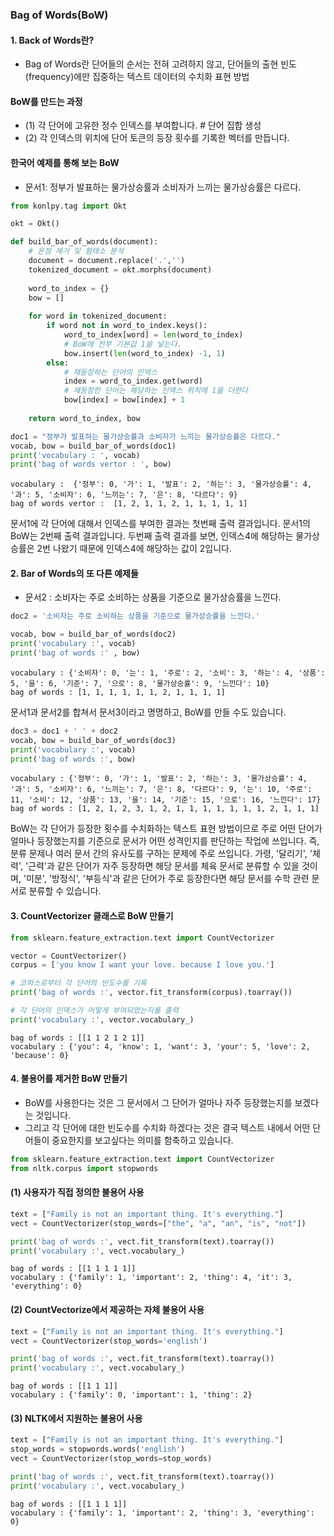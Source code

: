 ### Bag of Words(BoW)

#### 1. Back of Words란?
- Bag of Words란 단어들의 순서는 전혀 고려하지 않고, 단어들의 출현 빈도(frequency)에만 집중하는
텍스트 데이터의 수치화 표현 방법

#### BoW를 만드는 과정
- (1) 각 단어에 고유한 정수 인덱스를 부여합니다. # 단어 집합 생성
- (2) 각 인덱스의 위치에 단어 토큰의 등장 횟수를 기록한 벡터를 만듭니다.

#### 한국어 예제를  통해 보는 BoW
- 문서1: 정부가 발표하는 물가상승률과 소비자가 느끼는 물가상승률은 다르다.


```python
from konlpy.tag import Okt

okt = Okt()

def build_bar_of_words(document):
    # 온점 제거 및 형태소 분석
    document = document.replace('.','')
    tokenized_document = okt.morphs(document)
    
    word_to_index = {}
    bow = []
    
    for word in tokenized_document:
        if word not in word_to_index.keys():
            word_to_index[word] = len(word_to_index)
            # BoW에 전부 기본값 1을 넣는다.
            bow.insert(len(word_to_index) -1, 1)
        else:
            # 재등장하는 단어의 인덱스
            index = word_to_index.get(word)
            # 재등장한 단어는 해당하는 인덱스 위치에 1을 더한다
            bow[index] = bow[index] + 1
            
    return word_to_index, bow
```


```python
doc1 = "정부가 발표하는 물가상승률과 소비자가 느끼는 물가상승률은 다르다."
vocab, bow = build_bar_of_words(doc1)
print('vocabulary : ', vocab)
print('bag of words vertor : ', bow)
```

    vocabulary :  {'정부': 0, '가': 1, '발표': 2, '하는': 3, '물가상승률': 4, '과': 5, '소비자': 6, '느끼는': 7, '은': 8, '다르다': 9}
    bag of words vertor :  [1, 2, 1, 1, 2, 1, 1, 1, 1, 1]
    

문서1에 각 단어에 대해서 인덱스를 부여한 결과는 첫번째 출력 결과입니다. 문서1의 BoW는 2번째 출력 결과입니다.
두번째 출력 결과를 보면, 인덱스4에 해당하는 물가상승률은 2번 나왔기 때문에 인덱스4에 해당하는 값이 2입니다.

#### 2. Bar of Words의 또 다른 예제들
- 문서2 : 소비자는 주로 소비하는 상품을 기준으로 물가상승률을 느낀다.


```python
doc2 = '소비자는 주로 소비하는 상품을 기준으로 물가상승률을 느낀다.'

vocab, bow = build_bar_of_words(doc2)
print('vocabulary :', vocab)
print('bag of words :' , bow)
```

    vocabulary : {'소비자': 0, '는': 1, '주로': 2, '소비': 3, '하는': 4, '상품': 5, '을': 6, '기준': 7, '으로': 8, '물가상승률': 9, '느낀다': 10}
    bag of words : [1, 1, 1, 1, 1, 1, 2, 1, 1, 1, 1]
    

문서1과 문서2를 합쳐서 문서3이라고 명명하고, BoW를 만들 수도 있습니다.


```python
doc3 = doc1 + ' ' + doc2
vocab, bow = build_bar_of_words(doc3)
print('vocabulary :', vocab)
print('bag of words :', bow)
```

    vocabulary : {'정부': 0, '가': 1, '발표': 2, '하는': 3, '물가상승률': 4, '과': 5, '소비자': 6, '느끼는': 7, '은': 8, '다르다': 9, '는': 10, '주로': 11, '소비': 12, '상품': 13, '을': 14, '기준': 15, '으로': 16, '느낀다': 17}
    bag of words : [1, 2, 1, 2, 3, 1, 2, 1, 1, 1, 1, 1, 1, 1, 2, 1, 1, 1]
    

BoW는 각 단어가 등장한 횟수를 수치화하는 텍스트 표현 방법이므로 주로 어떤 단어가 얼마나 등장했는지를 기준으로
문서가 어떤 성격인지를 판단하는 작업에 쓰입니다. 즉, 분류 문제나 여러 문서 간의 유사도를 구하는 문제에 주로 쓰입니다.
가령, '달리기', '체력', '근력'과 같은 단어가 자주 등장하면 해당 문서를 체육 문서로 분류할 수 있을 것이며,
'미분', '방정식', '부등식'과 같은 단어가 주로 등장한다면 해당 문서를 수학 관련 문서로 분류할 수 있습니다.

#### 3. CountVectorizer 클래스로 BoW 만들기


```python
from sklearn.feature_extraction.text import CountVectorizer

vector = CountVectorizer()
corpus = ['you know I want your love. because I love you.']

# 코퍼스로부터 각 단어의 빈도수를 기록
print('bag of words :', vector.fit_transform(corpus).toarray())

# 각 단어의 인덱스가 어떻게 부여되었는지를 출력
print('vocabulary :', vector.vocabulary_)
```

    bag of words : [[1 1 2 1 2 1]]
    vocabulary : {'you': 4, 'know': 1, 'want': 3, 'your': 5, 'love': 2, 'because': 0}
    

#### 4. 불용어를 제거한 BoW 만들기
- BoW를 사용한다는 것은 그 문서에서 그 단어가 얼마나 자주 등장했는지를 보겠다는 것입니다.
- 그리고 각 단어에 대한 빈도수를 수치화 하겠다는 것은 결국 텍스트 내에서 어떤 단어들이 중요한지를 보고싶다는 의미를 함축하고 있습니다.


```python
from sklearn.feature_extraction.text import CountVectorizer
from nltk.corpus import stopwords
```

#### (1) 사용자가 직접 정의한 불용어 사용


```python
text = ["Family is not an important thing. It's everything."]
vect = CountVectorizer(stop_words=["the", "a", "an", "is", "not"])

print('bag of words :', vect.fit_transform(text).toarray())
print('vocabulary :', vect.vocabulary_)
```

    bag of words : [[1 1 1 1 1]]
    vocabulary : {'family': 1, 'important': 2, 'thing': 4, 'it': 3, 'everything': 0}
    

#### (2) CountVectorize에서 제공하는 자체 불용어 사용


```python
text = ["Family is not an important thing. It's everything."]
vect = CountVectorizer(stop_words='english')

print('bag of words :', vect.fit_transform(text).toarray())
print('vocabulary :', vect.vocabulary_)
```

    bag of words : [[1 1 1]]
    vocabulary : {'family': 0, 'important': 1, 'thing': 2}
    

#### (3) NLTK에서 지원하는 불용어 사용


```python
text = ["Family is not an important thing. It's everything."]
stop_words = stopwords.words('english')
vect = CountVectorizer(stop_words=stop_words)

print('bag of words :', vect.fit_transform(text).toarray())
print('vocabulary :', vect.vocabulary_)

```

    bag of words : [[1 1 1 1]]
    vocabulary : {'family': 1, 'important': 2, 'thing': 3, 'everything': 0}
    
